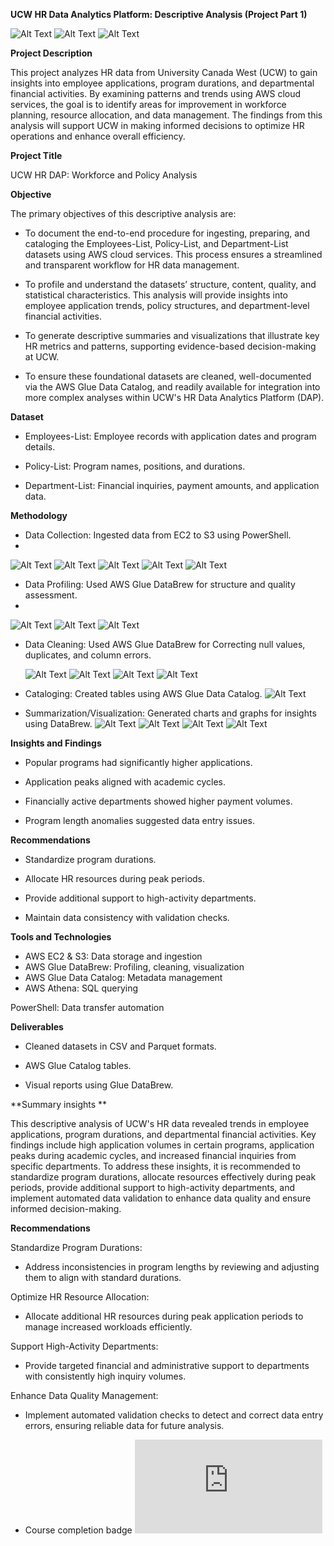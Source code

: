**UCW HR Data Analytics Platform: Descriptive Analysis (Project Part 1)**

![Alt Text](https://github.com/Apreku247/data-analyst-edward/blob/20d41157a9cb51b946fcaa6b7afe6e7ff72199b9/image.png)
![Alt Text](https://github.com/Apreku247/data-analyst-edward/blob/6fc399a1b64e97510ba3e43c45bf2b8900167404/image.png)
![Alt Text](https://github.com/Apreku247/data-analyst-edward/blob/1efe749b387f632f37e0773f31e5085d61e002a0/image.png)

**Project Description**

This project analyzes HR data from University Canada West (UCW) to gain insights into employee applications, program durations, and departmental financial activities. By examining patterns and trends using AWS cloud services, the goal is to identify areas for improvement in workforce planning, resource allocation, and data management. The findings from this analysis will support UCW in making informed decisions to optimize HR operations and enhance overall efficiency.

**Project Title**

UCW HR DAP: Workforce and Policy Analysis

**Objective**

The primary objectives of this descriptive analysis are:
 - To document the end-to-end procedure for ingesting, preparing, and cataloging the Employees-List, Policy-List, and Department-List datasets using AWS cloud services. This process ensures a streamlined and transparent workflow for HR data management.
   
 - To profile and understand the datasets’ structure, content, quality, and statistical characteristics. This analysis will provide insights into employee application trends, policy structures, and department-level financial activities.
   
 - To generate descriptive summaries and visualizations that illustrate key HR metrics and patterns, supporting evidence-based decision-making at UCW.
   
 - To ensure these foundational datasets are cleaned, well-documented via the AWS Glue Data Catalog, and readily available for integration into more complex analyses within UCW's HR Data Analytics Platform (DAP).

**Dataset**

- Employees-List: Employee records with application dates and program details.
  
- Policy-List: Program names, positions, and durations.

- Department-List: Financial inquiries, payment amounts, and application data.

**Methodology**

- Data Collection: Ingested data from EC2 to S3 using PowerShell.
- 
![Alt Text](https://github.com/Apreku247/data-analyst-edward/blob/3b360976194350651a8d731e5df70df5c94e9685/image.png)
![Alt Text](https://github.com/Apreku247/data-analyst-edward/blob/317616d2997ba27257f20c1d25d771adbffa921b/image.png)
![Alt Text](https://github.com/Apreku247/data-analyst-edward/blob/cdfe750805af6c086f95b4fa4e25b331dbfcaf8c/image.png)
![Alt Text](https://github.com/Apreku247/data-analyst-edward/blob/3736fb70f5fd4c33590eda439c5b081bc9acb6ac/image.png)
![Alt Text](https://github.com/Apreku247/data-analyst-edward/blob/b8864bf91e149e1c4a95911f59646ce5684041e3/image.png)
 
- Data Profiling: Used AWS Glue DataBrew for structure and quality assessment.
-
![Alt Text](https://github.com/Apreku247/data-analyst-edward/blob/b0cd36a03fd272fc9ee0236ed828176a9d647240/image.png)
![Alt Text](https://github.com/Apreku247/data-analyst-edward/blob/b4bad0eceb74990f6ee750c586e42da8b7ad716c/image.png)
![Alt Text](https://github.com/Apreku247/data-analyst-edward/blob/42778867595daaeb8202bba9175b8691d34d53d9/image.png)

  
- Data Cleaning: Used AWS Glue DataBrew for Correcting null values, duplicates, and column errors.

  ![Alt Text](https://github.com/Apreku247/data-analyst-edward/blob/22b037b6472981a999c1a3465044b215400fbcf5/image.png)
  ![Alt Text](https://github.com/Apreku247/data-analyst-edward/blob/8f8db25482cf00f3ebf7936cc99fbc2df8d7eb91/image.png)
  ![Alt Text](https://github.com/Apreku247/data-analyst-edward/blob/345fbfa13ef4f53ddfd0b0942a0cfc1aba03da53/image.png)
  ![Alt Text](https://github.com/Apreku247/data-analyst-edward/blob/7cf80f39da4b909a78703454a5d13ef4671fe728/image.png)

- Cataloging: Created tables using AWS Glue Data Catalog.
  ![Alt Text](https://github.com/Apreku247/data-analyst-edward/blob/4c111623788fed98f3f951c75d93bdd4b83b94ba/image.png)
  
  
- Summarization/Visualization: Generated charts and graphs for insights using DataBrew.
 ![Alt Text](https://github.com/Apreku247/data-analyst-edward/blob/f8cbeea1c2dd07bfa2ef77df69d94150de580cfc/image.png)
 ![Alt Text](https://github.com/Apreku247/data-analyst-edward/blob/caae4e6096498b5abc85613e75e113db6fff29fb/image.png)
 ![Alt Text](https://github.com/Apreku247/data-analyst-edward/blob/7f9bed2dd54fd819453196631debe407f5b6eebe/image.png)
 ![Alt Text](https://github.com/Apreku247/data-analyst-edward/blob/25c4407de7e46af6e1585ce8d339a21e16b93fdb/image.png)

**Insights and Findings**

- Popular programs had significantly higher applications.
  
- Application peaks aligned with academic cycles.
  
- Financially active departments showed higher payment volumes.
  
- Program length anomalies suggested data entry issues.

**Recommendations**

- Standardize program durations.

- Allocate HR resources during peak periods.

- Provide additional support to high-activity departments.

- Maintain data consistency with validation checks.

**Tools and Technologies**

- AWS EC2 & S3: Data storage and ingestion
- AWS Glue DataBrew: Profiling, cleaning, visualization
- AWS Glue Data Catalog: Metadata management
- AWS Athena: SQL querying

PowerShell: Data transfer automation

**Deliverables**

- Cleaned datasets in CSV and Parquet formats.

- AWS Glue Catalog tables.

- Visual reports using Glue DataBrew.

**Summary insights **

This descriptive analysis of UCW's HR data revealed trends in employee applications, program durations, and departmental financial activities. Key findings include high application volumes in certain programs, application peaks during academic cycles, and increased financial inquiries from specific departments. To address these insights, it is recommended to standardize program durations, allocate resources effectively during peak periods, provide additional support to high-activity departments, and implement automated data validation to enhance data quality and ensure informed decision-making.

**Recommendations**

Standardize Program Durations:

  - Address inconsistencies in program lengths by reviewing and adjusting them to align with standard durations.
  
Optimize HR Resource Allocation:

  - Allocate additional HR resources during peak application periods to manage increased workloads efficiently.
  
Support High-Activity Departments:
  - Provide targeted financial and administrative support to departments with consistently high inquiry volumes.
  
Enhance Data Quality Management:

  - Implement automated validation checks to detect and correct data entry errors, ensuring reliable data for future analysis.

  - Course completion badge
![Alt Text](https://github.com/Apreku247/data-analyst-edward/blob/78b5b29e8b6e592f671d3c12a17c65197d3e0e23/AWS_Academy_Graduate___AWS_Academy_Cloud_Foundations_Badge20250327-26-286s31.pdf)

